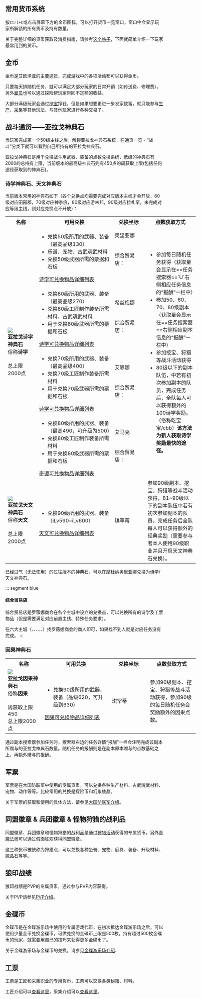 ## 常用货币系统

按`Ctrl+C`或点击屏幕下方的金币图标，可以打开货币一览窗口，窗口中会显示玩家所解锁的所有货币及持有数量。

关于完整详细的货币获取及消费指南，请参考[这个帖子](https://bbs.nga.cn/read.php?tid=15299927)，下面就简单介绍一下玩家最常用到的货币。

## 金币

金币是艾欧泽亚的主要通货，完成游戏中的各项活动都可以获得金币。

只要每天排随机任务，就可以满足大部分玩家的日常开销（如传送费、修理费）。另外[雇员](/advanced/retainer.md)也可以通过探险帮玩家带回不定额的收益。

大部分满级玩家会通过[挖宝](/topic/treasure.md)挣钱，但是如果想要更进一步发家致富，就只能参与[生产](/topic/craft.md)、[采集](/topic/gather.md)等其他玩法，与其他玩家进行各种交易了。

## 战斗通货——亚拉戈神典石

当玩家完成第一个50级主线之后，解锁亚拉戈神典石系统，在通货一览 - “战斗”分类下就可以看到自己所持有的亚拉戈神典石。

亚拉戈神典石是用于兑换战斗用武器、装备的点数兑换系统，低级的神典石有2000的总持有上限，当前版本的最高级神典石则有450点的周获取上限(包括任何途径获取到的神典石)。

### 诗学神典石、天文神典石

当前版本常用的神典石如下（各个兑换点均需要完成对应版本主线才会开放，60级对应田园郡，70级对应神拳痕，80级对应游末邦，90级对应拉札罕，未完成对应等级主线，则对应兑换点不开放）：
<div class="md-table"><table class="ui compact grey striped unstackable table" style="min-width: 38em;"><tr><th style="width: 10em">名称</th><th style="width: 20em">可用兑换</th><th style="width: 12em">兑换坐标</th><th style="width: 15em">点数获取方式</th></tr>
<tr><td rowspan="4"><img src="/images/icons/065023.png" class="no-zoom sm-icon"><br><strong>亚拉戈诗学神典石</strong><br>俗称<strong>诗学</strong><br><br>总上限2000点</td><td><ul><li>兑换50级所用的武器、装备（最高品级130）</li><li>乐谱、宠物、古武魂武材料</li><li>兑换50级武器所需的票据和石板</li></ul><a href="https://ff14.huijiwiki.com/wiki/%E4%BA%9A%E6%8B%89%E6%88%88%E8%AF%97%E5%AD%A6%E7%A5%9E%E5%85%B8%E7%9F%B3">诗学可兑换物品详细列表</a></td><td>奥里亚娜<br><Pos name="摩杜纳" :x="22.7" :y="6.7" /><br><br>综合贸易店：<br><Pos name="利姆萨·罗敏萨下层甲板" :x="9.0" :y="11.1" /><br><Pos name="格里达尼亚新街" :x="11.9" :y="12.3" /><br><Pos name="乌尔达哈现世回廊" :x="9.1" :y="8.3" /></td><td rowspan="4"><ul><li>参加每日随机任务获得（获取量会显示在==任务搜索器==`U`右侧相应任务信息的“报酬”一栏中）</li><li>参加50、60、70、80级副本（获取量会显示在==任务搜索器==右侧相应副本信息的“报酬”一栏中）</li><li>参加挖宝、狩猎等战斗活动获得</li><li>80级以下的副本队伍，中若有初次参加副本的队员，完成任务后，全队每人可以获得额外的100诗学奖励。（俗称吃宝宝/cbb）<strong>该方法为新人获取诗学奖励最快的途径。</strong></li></ul></td></tr>
<tr><td><ul><li>兑换60级所用的武器、装备（最高品级270）</li> <li>兑换60级工匠制作装备所需材料、古武魂武材料</li> <li>用于兑换60级武器所需的票据和石板</li></ul><a href="https://ff14.huijiwiki.com/wiki/%E4%BA%9A%E6%8B%89%E6%88%88%E8%AF%97%E5%AD%A6%E7%A5%9E%E5%85%B8%E7%9F%B3">诗学可兑换物品详细列表</a></td><td>希丝梅娜<br><Pos name="田园郡" :x="5.8" :y="5.3" /><br><br>综合贸易店：<br><Pos name="伊修加德基础层" :x="10.5" :y="11.8" /></td></tr>
<tr><td><ul><li>兑换70级所用的武器、装备（最高品级400）</li> <li>兑换70级工匠制作装备所需材料</li> <li>用于兑换70级武器所需的票据和石板</li></ul><a href="https://ff14.huijiwiki.com/wiki/%E4%BA%9A%E6%8B%89%E6%88%88%E8%AF%97%E5%AD%A6%E7%A5%9E%E5%85%B8%E7%9F%B3">诗学可兑换物品详细列表</a></td><td>艾恩娜<br><Pos name="神拳痕" :x="13.8" :y="11.6" /><br><br>综合贸易店：<br><Pos name="黄金港" :x="12.2" :y="10.8" /></td></tr>
<tr><td><ul><li>兑换80级所用的武器、装备（最高490，可升级为500）</li><li>兑换80级工匠制作装备所需材料</li> <li>用于兑换80级武器所需的票据和石板</li></ul><a href="https://ff14.huijiwiki.com/wiki/%E4%BA%9A%E6%8B%89%E6%88%88%E5%A5%87%E8%B0%AD%E7%A5%9E%E5%85%B8%E7%9F%B3">奇谭可兑换物品详细列表</a></td><td>艾马克<br><Pos name="游末邦" sub="树梢层" :x="10.2" :y="11.8" /><br><br>综合贸易店：<br><Pos name="水晶都" :x="10.1" :y="11.8" /></td></tr>
<tr><td><img src="/images/icons/065086.png" class="no-zoom sm-icon"><br><strong>亚拉戈天文神典石</strong><br>俗称<strong>天文</strong><br><br>总上限2000点</td><td><ul><li>兑换90级所用的武器、装备（iLv590~iLv600）</li> </ul><a href="https://ff14.huijiwiki.com/wiki/%E4%BA%9A%E6%8B%89%E6%88%88%E5%A4%A9%E6%96%87%E7%A5%9E%E5%85%B8%E7%9F%B3">天文可兑换物品详细列表</a></td><td>琪罕蒂<br><Pos name="拉札罕" :x="10.8" :y="10.3" /></td><td>参加90级副本、挖宝、狩猎等战斗活动获得，81~90级以下的副本队伍中若有初次参加副本的队员，完成任务后全队每人可以获得额外的经典奖励（需要参与者本人使用90级职业并且开启天文神典石兑换）。</td></tr></table></div>

已经过气（无法使用）的过往版本的神典石，可以在摩杜纳奥里亚娜<Pos name="摩杜纳" :x="22.7" :y="6.7" />兑换为诗学/天文神典石。

::: segment blue 
#### 综合贸易店
<!--缺插图需更新-->
综合贸易店是罗薇娜商会在各个主城中设立的兑换点，可以兑换所有的诗学及工票物品（但是需要满足对应前置主线、特殊任务要求）。

在六大主城（<Pos name="利姆萨·罗敏萨下层甲板" :x="9.0" :y="11.1" />、<Pos name="格里达尼亚新街" :x="11.9" :y="12.3" />、<Pos name="乌尔达哈现世回廊" :x="9.1" :y="8.3" />、<Pos name="伊修加德基础层" :x="10.5" :y="11.8" />、<Pos name="黄金港" :x="12.2" :y="10.8" />、<Pos name="水晶都" :x="10.1" :y="11.8" />）找罗薇娜商会的商人即可，如果找不到人就是对应任务没有完成。
:::

### 因果神典石
<div class="md-table"><table class="ui compact grey striped unstackable table" style="min-width: 38em;"><tr><th style="width: 10em">名称</th><th style="width: 20em">可用兑换</th><th style="width: 12em">兑换坐标</th><th style="width: 15em">点数获取方式</th></tr><tr><td><img src="/images/icons/065094.png" class="no-zoom sm-icon"><br><strong>亚拉戈因果神典石</strong><br>俗称<strong>因果</strong><br><br>周获取上限450<br>总上限2000点</td><td><ul><li>兑换90级所用的武器、装备（品级620，可升级到630）</li></ul><a href="https://ff14.huijiwiki.com/wiki/%E4%BA%9A%E6%8B%89%E6%88%88%E5%9B%A0%E6%9E%9C%E7%A5%9E%E5%85%B8%E7%9F%B3">因果可兑换物品详细列表</a></td><td>琪罕蒂<br><Pos name="拉札罕" :x="10.8" :y="10.3" /></td><td>参加90级副本、挖宝、狩猎等战斗活动获得，参加90级的每日随机任务会奖励额外的因果点数。</td></tr></table></div>

通过副本搜索器参加任务时，搜索器右边的任务详情“报酬”一栏会注明完成该副本所赠与的亚拉戈神典石数量。随机任务的报酬则是在副本原本赠与的点数基础之上，再额外赠与的报酬。

## 军票

军票是在大国防联军中使用的专属货币，可以兑换各种生产材料、古武魂武材料、宠物、动作等等。比较常用的兑换是探险币和幻象棱晶。

关于军票的获取和使用的具体方法，请参见[大国防联军介绍](/advanced/grandCompany.md)。

## 同盟徽章 & 兵团徽章 & 怪物狩猎的战利品

同盟徽章、兵团徽章和怪物狩猎的战利品是通过[狩猎活动](/topic/hunt.md)获得的专属货币，另外[青魔法师](/job/bluemage.md)可以通过假面狂欢获得同盟徽章。

这三种货币被统称为狩猎点，可以兑换各种坐骑、宠物、庭具、装备、升级材料、魔晶石等等。

## 狼印战绩

狼印战绩是PVP的专属货币，通过参与PVP内容获得。

关于PVP请参见[PVP介绍](/topic/pvp.md)。

## 金碟币

金碟币是在金碟游乐场中使用的专属游戏代币，在初次抵达金碟游乐场之后，可以使用少量金币兑换金碟币，可供兑换的金碟币上限是500枚，持有超过500枚金碟币的玩家，就需要用自己的技巧来获得更多金碟币了。

关于金碟游乐场与金碟币的兑换，请参见[金碟游乐场介绍](/topic/goldsaucer.md).

## 工票

工票是工匠和采集职业的专用货币，工票可以交换各类秘籍、材料。

工匠介绍可以[查看这里](/topic/craft.md#%E7%94%9F%E4%BA%A7%E6%B8%B8%E6%88%8F%E5%86%85%E5%AE%B9)，采集介绍可以[查看这里](/topic/gather.md#%E9%87%87%E9%9B%86%E6%B8%B8%E6%88%8F%E5%86%85%E5%AE%B9)。
